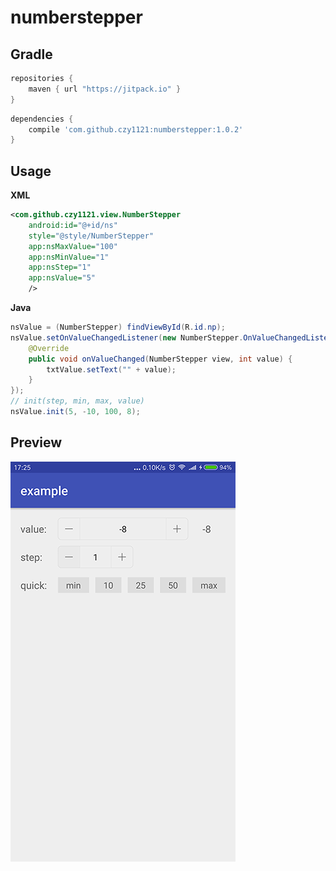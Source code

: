 # numberstepper


## Gradle

``` groovy
repositories { 
    maven { url "https://jitpack.io" }
}
```  
    
``` groovy
dependencies {
    compile 'com.github.czy1121:numberstepper:1.0.2'
}
```
    
## Usage
    
**XML**

``` xml
<com.github.czy1121.view.NumberStepper
    android:id="@+id/ns"
    style="@style/NumberStepper"
    app:nsMaxValue="100"
    app:nsMinValue="1"
    app:nsStep="1"
    app:nsValue="5"
    />
```

**Java**

``` java
nsValue = (NumberStepper) findViewById(R.id.np);
nsValue.setOnValueChangedListener(new NumberStepper.OnValueChangedListener() {
    @Override
    public void onValueChanged(NumberStepper view, int value) {
        txtValue.setText("" + value);
    }
});
// init(step, min, max, value)
nsValue.init(5, -10, 100, 8); 
```

## Preview

![screenshot](screenshot.png)